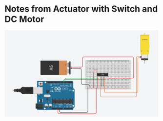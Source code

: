 # Notes from Actuator with Switch and DC Motor

![arduino board with three led lights](/assets/images/actuator_with_gearbox.png)
